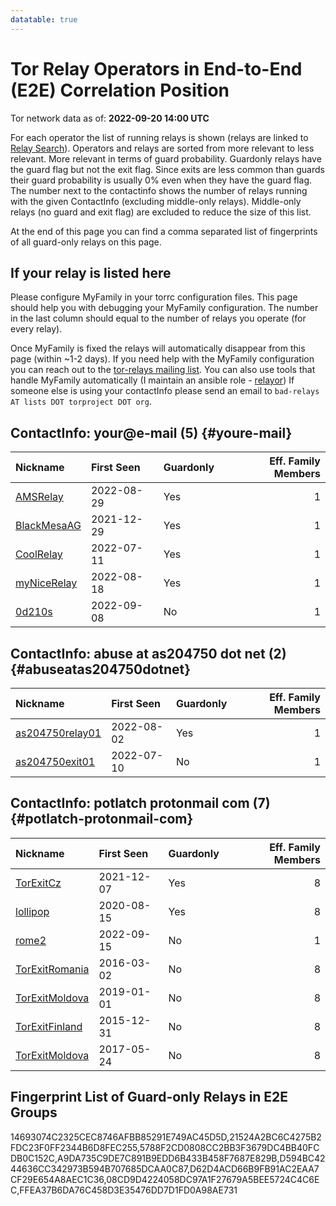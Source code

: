 ```yaml
---
datatable: true
---
```



# Tor Relay Operators in End-to-End (E2E) Correlation Position

Tor network data as of: **2022-09-20 14:00 UTC**

For each operator the list of running relays is shown (relays are linked to [Relay Search](https://metrics.torproject.org/rs.html)).
Operators and relays are sorted from more relevant to less relevant. More relevant in terms of guard probability.
Guardonly relays have the guard flag but not the exit flag.
Since exits are less common than guards their guard probability is usually 0% even when they have the guard flag.
The number next to the contactinfo shows the number of relays running with the given ContactInfo (excluding middle-only relays).
Middle-only relays (no guard and exit flag) are excluded to reduce the size of this list.

At the end of this page you can find a comma separated list of fingerprints of all guard-only relays on this page.

## If your relay is listed here
Please configure MyFamily in your torrc configuration files.
This page should help you with debugging your MyFamily configuration. The number in the last column should equal to the number of
relays you operate (for every relay).

Once MyFamily is fixed the relays will automatically disappear from this page (within ~1-2 days).
If you need help with the MyFamily configuration you can reach out to the
[tor-relays mailing list](https://lists.torproject.org/cgi-bin/mailman/listinfo/tor-relays).
You can also use tools that handle MyFamily automatically (I maintain an ansible role - 
[relayor](https://medium.com/@nusenu/deploying-tor-relays-with-ansible-6612593fa34d))
If someone else is using your contactInfo please send an email to ```bad-relays AT lists DOT torproject DOT org```.


## ContactInfo: your@e-mail (5) {#youre-mail}

| Nickname                                                                                               | First Seen   | Guardonly   |   Eff. Family Members |
|:-------------------------------------------------------------------------------------------------------|:-------------|:------------|----------------------:|
| [AMSRelay](https://metrics.torproject.org/rs.html#details/A9DA735C9DE7C891B9EDD6B433B458F7687E829B)    | 2022-08-29   | Yes         |                     1 |
| [BlackMesaAG](https://metrics.torproject.org/rs.html#details/14693074C2325CEC8746AFBB85291E749AC45D5D) | 2021-12-29   | Yes         |                     1 |
| [CoolRelay](https://metrics.torproject.org/rs.html#details/D594BC4244636CC342973B594B707685DCAA0C87)   | 2022-07-11   | Yes         |                     1 |
| [myNiceRelay](https://metrics.torproject.org/rs.html#details/21524A2BC6C4275B2FDC23F0FF2344B6D8FEC255) | 2022-08-18   | Yes         |                     1 |
| [0d210s](https://metrics.torproject.org/rs.html#details/D2B845D50ED5B49A8B8B425AB530C38D952E5C3C)      | 2022-09-08   | No          |                     1 |

## ContactInfo: abuse at as204750 dot net (2) {#abuseatas204750dotnet}

| Nickname                                                                                                   | First Seen   | Guardonly   |   Eff. Family Members |
|:-----------------------------------------------------------------------------------------------------------|:-------------|:------------|----------------------:|
| [as204750relay01](https://metrics.torproject.org/rs.html#details/D62D4ACD66B9FB91AC2EAA7CF29E654A8AEC1C36) | 2022-08-02   | Yes         |                     1 |
| [as204750exit01](https://metrics.torproject.org/rs.html#details/CD934868E801860F1F3DEB16261E4C4B9BC7F36A)  | 2022-07-10   | No          |                     1 |

## ContactInfo: potlatch protonmail com (7) {#potlatch-protonmail-com}

| Nickname                                                                                                  | First Seen   | Guardonly   |   Eff. Family Members |
|:----------------------------------------------------------------------------------------------------------|:-------------|:------------|----------------------:|
| [TorExitCz](https://metrics.torproject.org/rs.html#details/FFEA37B6DA76C458D3E35476DD7D1FD0A98AE731)      | 2021-12-07   | Yes         |                     8 |
| [lollipop](https://metrics.torproject.org/rs.html#details/08CD9D4224058DC97A1F27679A5BEE5724C4C6EC)       | 2020-08-15   | Yes         |                     8 |
| [rome2](https://metrics.torproject.org/rs.html#details/02357911B882F257676E75B07ECFFF5885E4B345)          | 2022-09-15   | No          |                     1 |
| [TorExitRomania](https://metrics.torproject.org/rs.html#details/4061C553CA88021B8302F0814365070AAE617270) | 2016-03-02   | No          |                     8 |
| [TorExitMoldova](https://metrics.torproject.org/rs.html#details/742C45F2D9004AADE0077E528A4418A6A81BC2BA) | 2019-01-01   | No          |                     8 |
| [TorExitFinland](https://metrics.torproject.org/rs.html#details/9B31F1F1C1554F9FFB3455911F82E818EF7C7883) | 2015-12-31   | No          |                     8 |
| [TorExitMoldova](https://metrics.torproject.org/rs.html#details/B06F093A3D4DFAD3E923F4F28A74901BD4F74EB1) | 2017-05-24   | No          |                     8 |


## Fingerprint List of Guard-only Relays in E2E Groups

14693074C2325CEC8746AFBB85291E749AC45D5D,21524A2BC6C4275B2FDC23F0FF2344B6D8FEC255,5788F2CD0808CC2BB3F3679DC4BB40FCDB0C152C,A9DA735C9DE7C891B9EDD6B433B458F7687E829B,D594BC4244636CC342973B594B707685DCAA0C87,D62D4ACD66B9FB91AC2EAA7CF29E654A8AEC1C36,08CD9D4224058DC97A1F27679A5BEE5724C4C6EC,FFEA37B6DA76C458D3E35476DD7D1FD0A98AE731